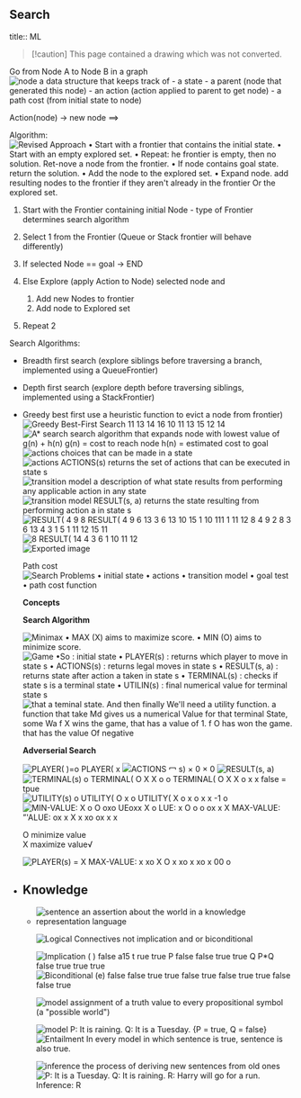 ## Search 
title:: ML
> [!caution] This page contained a drawing which was not converted.   

Go from Node A to Node B in a graph
 ![node a data structure that keeps track of - a state - a parent (node that generated this node) - an action (action applied to parent to get node) - a path cost (from initial state to node) ](Exported%20image%2020241121214047-0.png)

Action(node) -> new node ==>
 
Algorithm:
 ![Revised Approach • Start with a frontier that contains the initial state. • Start with an empty explored set. • Repeat: he frontier is empty, then no solution. Ret-nove a node from the frontier. • If node contains goal state. return the solution. • Add the node to the explored set. • Expand node. add resulting nodes to the frontier if they aren't already in the frontier Or the explored set. ](Exported%20image%2020241121214052-1.png)

1. Start with the Frontier containing initial Node - type of Frontier determines search algorithm
2. Select 1 from the Frontier (Queue or Stack frontier will behave differently)
3. If selected Node == goal -> END
4. Else Explore (apply Action to Node) selected node and
    
    1. Add new Nodes to frontier
    2. Add node to Explored set
5. Repeat 2    

Search Algorithms:
- Breadth first search (explore siblings before traversing a branch, implemented using a QueueFrontier)
- Depth first search (explore depth before traversing siblings, implemented using a StackFrontier)
- Greedy best first use a heuristic function to evict a node from frontier)
  ![Greedy Best-First Search 11 13 14 16 10 11 13 15 12 14 ](Exported%20image%2020241121214054-2.png)  
  ![A* search search algorithm that expands node with lowest value of g(n) + h(n) g(n) = cost to reach node h(n) = estimated cost to goal ](Exported%20image%2020241121214058-3.png)  
  ![actions choices that can be made in a state ](Exported%20image%2020241121214103-4.png)  
  ![actions ACTIONS(s) returns the set of actions that can be executed in state s ](Exported%20image%2020241121214107-5.png)  
  ![transition model a description of what state results from performing any applicable action in any state ](Exported%20image%2020241121214111-6.png)  
  ![transition model RESULT(s, a) returns the state resulting from performing action a in state s ](Exported%20image%2020241121214113-7.png)  
  ![RESULT( 4 9 8 RESULT( 4 9 6 13 3 6 13 10 15 1 10 111 1 11 12 8 4 9 2 8 3 6 13 4 3 1 5 1 11 12 15 11 ](Exported%20image%2020241121214118-8.png) ![8 RESULT( 14 4 3 6 1 10 11 12 ](Exported%20image%2020241121214120-9.png)  
  ![Exported image](Exported%20image%2020241121214122-10.png)
  
  Path cost
  ![Search Problems • initial state • actions • transition model • goal test • path cost function ](Exported%20image%2020241121214124-11.png)     
  
  **Concepts**
  
  **Search Algorithm**
  
  ![Minimax • MAX (X) aims to maximize score. • MIN (O) aims to minimize score. ](Exported%20image%2020241121214125-12.png)  
  ![Game •So : initial state • PLAYER(s) : returns which player to move in state s • ACTIONS(s) : returns legal moves in state s • RESULT(s, a) : returns state after action a taken in state s • TERMINAL(s) : checks if state s is a terminal state • UTILIN(s) : final numerical value for terminal state s ](Exported%20image%2020241121214128-13.png)  
  ![that a teminal state. And then finally We'll need a utility function. a function that take Md gives us a numerical Value for that terminal State, some Wa f X wins the game, that has a value of 1. f O has won the game. that has the value Of negative ](Exported%20image%2020241121214130-14.png)
  
  **Adverserial Search**
  
  ![PLAYER( )=о PLAYER( х ](Exported%20image%2020241121214135-15.png) ![ACTIONS 冖 s) × 0 × 0 ](Exported%20image%2020241121214137-16.png) ![RESULT(s, a) ](Exported%20image%2020241121214139-17.png) ![TERMINAL(s) о TERMINAL( О Х Х о о TERMINAL( О Х Х о х х false = tpue ](Exported%20image%2020241121214142-18.png) ![UTILITY(s) о UTILITY( О х о UTILITY( Х о х о х х -1 о ](Exported%20image%2020241121214145-19.png) ![MIN-VALUE: Х о О охо UEoxx Х о LUE: х О о о ох х Х MAX-VALUE: ”'ALUE: ох х Х х хо ох х х ](Exported%20image%2020241121214147-20.png)
  
  O minimize value  
  X maximize value√
  
  ![PLAYER(s) = Х MAX-VALUE: х хо Х О х хо х хо х 00 о ](Exported%20image%2020241121214149-21.png)
- ## Knowledge
	- ![sentence an assertion about the world in a knowledge representation language ](Exported%20image%2020241121214155-0.png)
	  
	  ![Logical Connectives not implication and or biconditional ](Exported%20image%2020241121214157-1.png)
	  
	  ![Implication ( ) false a15 t rue true P false false true true Q P*Q false true true true ](Exported%20image%2020241121214159-2.png)     
	  ![Biconditional (e) false false true true false true false true true false false true ](Exported%20image%2020241121214201-3.png)
	  
	  ![model assignment of a truth value to every propositional symbol (a "possible world") ](Exported%20image%2020241121214203-4.png)
	  
	  ![model P: It is raining. Q: It is a Tuesday. {P = true, Q = false} ](Exported%20image%2020241121214204-5.png)  
	  ![Entailment In every model in which sentence is true, sentence is also true. ](Exported%20image%2020241121214206-6.png)
	  
	  ![inference the process of deriving new sentences from old ones ](Exported%20image%2020241121214211-7.png) ![P: It is a Tuesday. Q: It is raining. R: Harry will go for a run. Inference: R ](Exported%20image%2020241121214212-8.png)